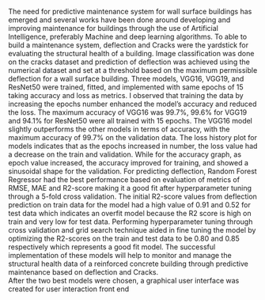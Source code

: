 The need for predictive maintenance system for wall surface buildings has emerged and several works have been done around developing and improving maintenance for buildings through the use of Artificial Intelligence, preferably Machine and deep learning algorithms. To able to build a maintenance system, deflection and Cracks were the yardstick for evaluating the structural health of a building. Image classification was done on the cracks dataset and prediction of deflection was achieved using the numerical dataset and set at a threshold based on the maximum permissible deflection for a wall surface building. 
Three models, VGG16, VGG19, and ResNet50 were trained, fitted, and implemented with same epochs of 15 taking accuracy and loss as metrics. I observed that training the data by increasing the epochs number enhanced the model’s accuracy and reduced the loss. The maximum accuracy of VGG16 was 99.7%, 99.6% for VGG19 and 94.1% for ResNet50 were all trained with 15 epochs. The VGG16 model slightly outperforms the other models in terms of accuracy, with the maximum accuracy of 99.7% on the validation data. The loss history plot for models indicates that as the epochs increased in number, the loss value had a decrease on the train and validation. While for the accuracy graph, as epoch value increased, the accuracy improved for training, and showed a sinusoidal shape for the validation. For predicting deflection, Random Forest Regressor had the best performance based on evaluation of metrics of RMSE, MAE and R2-score making it a good fit after hyperparameter tuning through a 5-fold cross validation. The initial R2-score values from deflection prediction on train data for the model had a high value of 0.91 and 0.52 for test data which indicates an overfit model because the R2 score is high on train and very low for test data. Performing hyperparameter tuning through cross validation and grid search technique aided in fine tuning the model by optimizing the R2-scores on the train and test data to be 0.80 and 0.85 respectively which represents a good fit model. The successful implementation of these models will help to monitor and manage the structural health data of a reinforced concrete building through predictive maintenance based on deflection and Cracks.  
After the two best models were chosen, a graphical user interface was created for user interaction front end

